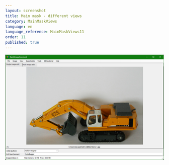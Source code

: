 ```yaml
---
layout: screenshot
title: Main mask - different views
category: MainMaskViews
language: en
language_reference: MainMaskViews11
order: 11
published: true
---
```

<img src="https://raw.githubusercontent.com/QuickImageComment/QuickImageComment/main/UserManual/images/English-prg/FormQuickImageComment-12.png">
